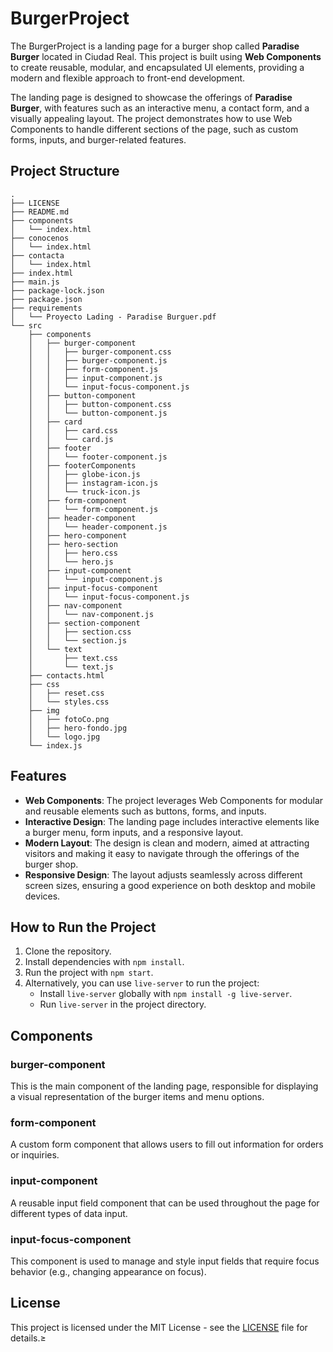 # BurgerProject

The BurgerProject is a landing page for a burger shop called **Paradise Burger** located in Ciudad Real. This project is built using **Web Components** to create reusable, modular, and encapsulated UI elements, providing a modern and flexible approach to front-end development.

The landing page is designed to showcase the offerings of **Paradise Burger**, with features such as an interactive menu, a contact form, and a visually appealing layout. The project demonstrates how to use Web Components to handle different sections of the page, such as custom forms, inputs, and burger-related features.

## Project Structure

```
.
├── LICENSE
├── README.md
├── components
│   └── index.html
├── conocenos
│   └── index.html
├── contacta
│   └── index.html
├── index.html
├── main.js
├── package-lock.json
├── package.json
├── requirements
│   └── Proyecto Lading - Paradise Burguer.pdf
└── src
    ├── components
    │   ├── burger-component
    │   │   ├── burger-component.css
    │   │   ├── burger-component.js
    │   │   ├── form-component.js
    │   │   ├── input-component.js
    │   │   └── input-focus-component.js
    │   ├── button-component
    │   │   ├── button-component.css
    │   │   └── button-component.js
    │   ├── card
    │   │   ├── card.css
    │   │   └── card.js
    │   ├── footer
    │   │   └── footer-component.js
    │   ├── footerComponents
    │   │   ├── globe-icon.js
    │   │   ├── instagram-icon.js
    │   │   └── truck-icon.js
    │   ├── form-component
    │   │   └── form-component.js
    │   ├── header-component
    │   │   └── header-component.js
    │   ├── hero-component
    │   ├── hero-section
    │   │   ├── hero.css
    │   │   └── hero.js
    │   ├── input-component
    │   │   └── input-component.js
    │   ├── input-focus-component
    │   │   └── input-focus-component.js
    │   ├── nav-component
    │   │   └── nav-component.js
    │   ├── section-component
    │   │   ├── section.css
    │   │   └── section.js
    │   └── text
    │       ├── text.css
    │       └── text.js
    ├── contacts.html
    ├── css
    │   ├── reset.css
    │   └── styles.css
    ├── img
    │   ├── fotoCo.png
    │   ├── hero-fondo.jpg
    │   └── logo.jpg
    └── index.js
```
## Features

- **Web Components**: The project leverages Web Components for modular and reusable elements such as buttons, forms, and inputs.
- **Interactive Design**: The landing page includes interactive elements like a burger menu, form inputs, and a responsive layout.
- **Modern Layout**: The design is clean and modern, aimed at attracting visitors and making it easy to navigate through the offerings of the burger shop.
- **Responsive Design**: The layout adjusts seamlessly across different screen sizes, ensuring a good experience on both desktop and mobile devices.

## How to Run the Project

1. Clone the repository.
2. Install dependencies with `npm install`.
3. Run the project with `npm start`.
4. Alternatively, you can use `live-server` to run the project:
   - Install `live-server` globally with `npm install -g live-server`.
   - Run `live-server` in the project directory.

## Components

### burger-component
This is the main component of the landing page, responsible for displaying a visual representation of the burger items and menu options.

### form-component
A custom form component that allows users to fill out information for orders or inquiries.

### input-component
A reusable input field component that can be used throughout the page for different types of data input.

### input-focus-component
This component is used to manage and style input fields that require focus behavior (e.g., changing appearance on focus).

## License

This project is licensed under the MIT License - see the [LICENSE](LICENSE) file for details.≥